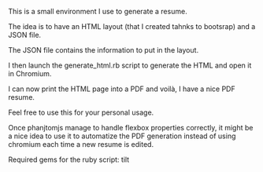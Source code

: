 This is a small environment I use to generate a resume.

The idea is to have an HTML layout (that I created tahnks to bootsrap) and  a JSON file.

The JSON file contains the information to put in the layout.

I then launch the generate_html.rb script to generate the HTML and open it in Chromium.

I can now print the HTML page into a PDF and voilà, I have a nice PDF resume.

Feel free to use this for your personal usage.

Once phanjtomjs manage to handle flexbox properties correctly, it might be a nice idea to use it to automatize the PDF generation instead of using chromium each time a new resume is edited.

Required gems for the ruby script: tilt 